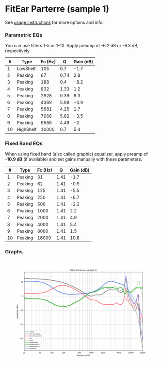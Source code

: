 # FitEar Parterre (sample 1)
See [usage instructions](https://github.com/jaakkopasanen/AutoEq#usage) for more options and info.

### Parametric EQs
You can use filters 1-5 or 1-10. Apply preamp of -6.2 dB or -6.3 dB, respectively.

|   # | Type      |   Fc (Hz) |    Q |   Gain (dB) |
|-----|-----------|-----------|------|-------------|
|   1 | LowShelf  |       105 | 0.7  |        -1.7 |
|   2 | Peaking   |        67 | 0.74 |         2.9 |
|   3 | Peaking   |       188 | 0.4  |        -8.2 |
|   4 | Peaking   |       832 | 1.33 |         1.2 |
|   5 | Peaking   |      2928 | 0.39 |         6.3 |
|   6 | Peaking   |      4369 | 5.98 |        -0.9 |
|   7 | Peaking   |      5681 | 4.25 |         1.7 |
|   8 | Peaking   |      7066 | 5.82 |        -3.5 |
|   9 | Peaking   |      9586 | 4.48 |        -2   |
|  10 | HighShelf |     10000 | 0.7  |         5.4 |

### Fixed Band EQs
When using fixed band (also called graphic) equalizer, apply preamp of **-10.9 dB** (if available) and set gains manually with these parameters.

|   # | Type    |   Fc (Hz) |    Q |   Gain (dB) |
|-----|---------|-----------|------|-------------|
|   1 | Peaking |        31 | 1.41 |        -1.7 |
|   2 | Peaking |        62 | 1.41 |        -0.9 |
|   3 | Peaking |       125 | 1.41 |        -5.5 |
|   4 | Peaking |       250 | 1.41 |        -6.7 |
|   5 | Peaking |       500 | 1.41 |        -2.3 |
|   6 | Peaking |      1000 | 1.41 |         2.2 |
|   7 | Peaking |      2000 | 1.41 |         4.9 |
|   8 | Peaking |      4000 | 1.41 |         5.4 |
|   9 | Peaking |      8000 | 1.41 |         1.5 |
|  10 | Peaking |     16000 | 1.41 |        10.8 |

### Graphs
![](./FitEar%20Parterre%20(sample%201).png)
